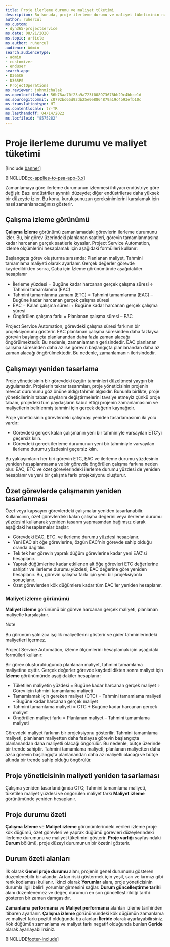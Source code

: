 ```yaml
---
title: Proje ilerleme durumu ve maliyet tüketimi
description: Bu konuda, proje ilerleme durumu ve maliyet tüketiminin nasıl izleneceği hakkında bilgiler sağlanmaktadır.
author: ruhercul
ms.custom:
- dyn365-projectservice
ms.date: 08/21/2020
ms.topic: article
ms.author: ruhercul
audience: Admin
search.audienceType:
- admin
- customizer
- enduser
search.app:
- D365CE
- D365PS
- ProjectOperations
ms.reviewer: johnmichalak
ms.openlocfilehash: 56b78aa70f23a9a723f008973678bb29c4bbce1d
ms.sourcegitcommit: c0792bd65d92db25e0e8864879a19c4b93efb10c
ms.translationtype: HT
ms.contentlocale: tr-TR
ms.lasthandoff: 04/14/2022
ms.locfileid: "8575282"
---
```

# <a name="project-progress-and-cost-consumption"></a>Proje ilerleme durumu ve maliyet tüketimi

[!include [banner](../includes/psa-now-project-operations.md)]

[!INCLUDE[cc-applies-to-psa-app-3.x](../includes/cc-applies-to-psa-app-3x.md)]

Zamanlamaya göre ilerleme durumunun izlenmesi ihtiyacı endüstriye göre değişir. Bazı endüstriler ayrıntılı düzeyde; diğer endüstrilerse daha yüksek bir düzeyde izler. Bu konu, kuruluşunuzun gereksinimlerini karşılamak için nasıl zamanlanacağınızı gösterir.

## <a name="effort-tracking-view"></a>Çalışma izleme görünümü

**Çalışma İzleme** görünümü zamanlamadaki görevlerin ilerleme durumunu izler. Bu, bir görev üzerindeki planlanan saatleri, görevin tamamlanmasına kadar harcanan gerçek saatlerle kıyaslar. Project Service Automation, izleme ölçümlerini hesaplamak için aşağıdaki formülleri kullanır:

Başlangıçta görev oluşturma sırasında: Planlanan maliyet, Tahmini tamamlama maliyeti olarak ayarlanır. Gerçek değerler görevde kaydedildikten sonra, Çaba için İzleme görünümünde aşağıdakiler hesaplanır

- İlerleme yüzdesi = Bugüne kadar harcanan gerçek çalışma süresi ÷ Tahmini tamamlanma (EAC) 
- Tahmini tamamlanma zamanı (ETC) = Tahmini tamamlanma (EAC) – Bugüne kadar harcanan gerçek çalışma süresi 
- EAC = Kalan çalışma süresi + Bugüne kadar harcanan gerçek çalışma süresi 
- Öngörülen çalışma farkı = Planlanan çalışma süresi – EAC

Project Service Automation, görevdeki çalışma süresi farkının bir projeksiyonunu gösterir. EAC planlanan çalışma süresinden daha fazlaysa görevin başlangıçta planlanandan daha fazla zaman alacağı öngörülmektedir. Bu nedenle, zamanlamanın gerisindedir. EAC planlanan çalışma süresinden daha az ise görevin başlangıçta planlanandan daha az zaman alacağı öngörülmektedir. Bu nedenle, zamanlamanın ilerisindedir.

## <a name="reprojecting-effort"></a>Çalışmayı yeniden tasarlama

Proje yöneticisinin bir görevdeki özgün tahminleri düzeltmesi yaygın bir uygulamadır. Projelerin tekrar tasarımları, proje yöneticisinin projenin mevcut durumunu göz önüne aldığı tahmin algısıdır. Bununla birlikte, proje yöneticilerinin taban sayılarını değiştirmelerini tavsiye etmeyiz çünkü proje tabanı, projedeki tüm paydaşların kabul ettiği projenin zamanlamasının ve maliyetlerin belirlenmiş tahmini için gerçek değerin kaynağıdır.

Proje yöneticisinin görevlerdeki çalışmayı yeniden tasarlamasının iki yolu vardır:

- Görevdeki gerçek kalan çalışmanın yeni bir tahminiyle varsayılan ETC'yi geçersiz kılın. 
- Görevdeki gerçek ilerleme durumunun yeni bir tahminiyle varsayılan ilerleme durumu yüzdesini geçersiz kılın.

Bu yaklaşımların her biri görevin ETC, EAC ve ilerleme durumu yüzdesinin yeniden hesaplanmasına ve bir görevde öngörülen çalışma farkına neden olur. EAC, ETC ve özet görevlerindeki ilerleme durumu yüzdesi de yeniden hesaplanır ve yeni bir çalışma farkı projeksiyonu oluşturur.

## <a name="reprojection-of-effort-on-summary-tasks"></a>Özet görevlerde çalışmanın yeniden tasarlanması

Özet veya kapsayıcı görevlerdeki çalışmalar yeniden tasarlanabilir. Kullanıcının, özet görevlerdeki kalan çalışma değerini veya ilerleme durumu yüzdesini kullanarak yeniden tasarım yapmasından bağımsız olarak aşağıdaki hesaplamalar başlar:

- Görevdeki EAC, ETC. ve ilerleme durumu yüzdesi hesaplanır.
- Yeni EAC alt öğe görevlerine, özgün EAC'nin görevde sahip olduğu oranda dağıtılır.
- Tek tek her görevin yaprak düğüm görevlerine kadar yeni EAC'si hesaplanır. 
- Yaprak düğümlerine kadar etkilenen alt öğe görevleri ETC değerlerine sahiptir ve ilerleme durumu yüzdesi, EAC değerine göre yeniden hesaplanır. Bu, görevin çalışma farkı için yeni bir projeksiyonla sonuçlanır. 
- Özet görevlerden kök düğümlere kadar tüm EAC'ler yeniden hesaplanır.

### <a name="cost-tracking-view"></a>Maliyet izleme görünümü 

**Maliyet izleme** görünümü bir göreve harcanan gerçek maliyeti, planlanan maliyetle karşılaştırır. 

> [!NOTE]
> Bu görünüm yalnızca işçilik maliyetlerini gösterir ve gider tahminlerindeki maliyetleri içermez. 

Project Service Automation, izleme ölçümlerini hesaplamak için aşağıdaki formülleri kullanır:

Bir görev oluşturulduğunda planlanan maliyet, tahmini tamamlama maliyetine eşittir. Gerçek değerler görevde kaydedildikten sonra maliyet için **İzleme** görünümünde aşağıdakiler hesaplanır:

 - Tüketilen maliyetin yüzdesi = Bugüne kadar harcanan gerçek maliyet ÷ Görev için tahmini tamamlama maliyeti
 - Tamamlamak için gereken maliyet (CTC) = Tahmini tamamlama maliyeti – Bugüne kadar harcanan gerçek maliyet
 - Tahmini tamamlama maliyeti = CTC + Bugüne kadar harcanan gerçek maliyet
 - Öngörülen maliyet farkı = Planlanan maliyet – Tahmini tamamlama maliyeti

Görevdeki maliyet farkının bir projeksiyonu gösterilir. Tahmini tamamlama maliyeti, planlanan maliyetten daha fazlaysa görevin başlangıçta planlanandan daha maliyetli olacağı öngörülür. Bu nedenle, bütçe üzerinde bir trende sahiptir. Tahmini tamamlama maliyeti, planlanan maliyetten daha azsa görevin başlangıçta planlanandan daha az maliyetli olacağı ve bütçe altında bir trende sahip olduğu öngörülür.

## <a name="project-managers-reprojection-of-cost"></a>Proje yöneticisinin maliyeti yeniden tasarlaması

Çalışma yeniden tasarlandığında CTC; Tahmini tamamlama maliyeti, tüketilen maliyet yüzdesi ve öngörülen maliyet farkı **Maliyet izleme** görünümünde yeniden hesaplanır.

## <a name="project-status-summary"></a>Proje durumu özeti

**Çalışma İzleme** ve **Maliyet izleme** görünümlerindeki verileri izleme proje kök düğümü, özet görevleri ve yaprak düğümü görevleri düzeylerindeki ilerleme durumunu ve maliyet tüketimini gösterir. **Proje varlığı** sayfasındaki **Durum** bölümü, proje düzeyi durumunun bir özetini gösterir.

## <a name="status-summary-fields"></a>Durum özeti alanları

İlk olarak **Genel proje durumu** alanı, projenin genel durumunu gösteren düzenlenebilir bir alandır. Artan riski göstermek için yeşil, sarı ve kırmızı gibi renk kodlaması kullanır. İkinci olarak **Yorumlar** alanı, proje yöneticisinin durumla ilgili belirli yorumlar girmesini sağlar. **Durum güncelleştirme tarihi** alanı düzenlenemez ve değer, durumun en son güncelleştirildiği tarihi gösteren bir zaman damgasıdır.

**Zamanlama performansı** ve **Maliyet performansı** alanları izleme tarihinden itibaren ayarlanır. **Çalışma izleme** görünümündeki kök düğümün zamanlama ve maliyet farkı pozitif olduğunda bu alanları **İleride** olarak ayarlayabilirsiniz. Kök düğümün zamanlama ve maliyet farkı negatif olduğunda bunları **Geride** olarak ayarlayabilirsiniz.


[!INCLUDE[footer-include](../includes/footer-banner.md)]
